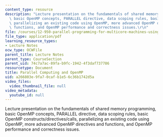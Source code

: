 ```yaml
---
content_type: resource
description: "Lecture presentation on the fundamentals of shared memory programming,\
  \ basic OpenMP concepts, PARALLEL directive, data scoping rules, basic OpenMP constructs/directives/calls,\
  \ parallelizing an existing code using OpenMP, more advanced OpenMP directives and\
  \ functions, and OpenMP performance and correctness issues.\r\n"
file: /courses/12-950-parallel-programming-for-multicore-machines-using-openmp-and-mpi-january-iap-2010/a266803e9fa70cafb1e56c36b1742d5a_MIT12_950IAP10_Lec1.pdf
file_type: application/pdf
learning_resource_types:
- Lecture Notes
ocw_type: OCWFile
parent_title: Lecture Notes
parent_type: CourseSection
parent_uid: 74c7a7ac-89fa-b9fc-1942-4f3daf737786
resourcetype: Document
title: Parallel Computing and OpenMP
uid: a266803e-9fa7-0caf-b1e5-6c36b1742d5a
video_files:
  video_thumbnail_file: null
video_metadata:
  youtube_id: null
---
```

Lecture presentation on the fundamentals of shared memory programming, basic OpenMP concepts, PARALLEL directive, data scoping rules, basic OpenMP constructs/directives/calls, parallelizing an existing code using OpenMP, more advanced OpenMP directives and functions, and OpenMP performance and correctness issues.
